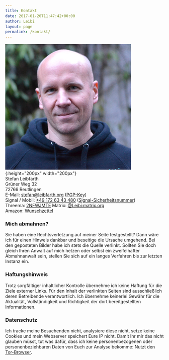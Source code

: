 ```yaml
---
title: Kontakt
date: 2017-01-20T11:47:42+00:00
author: Leibi
layout: page
permalink: /kontakt/
---
```

![Stefan Leibfarth](/assets/SL.jpg){:height="200px" width="200px"}   
Stefan Leibfarth   
Grüner Weg 32   
72766 Reutlingen      
E-Mail: [stefan@leibfarth.org](mailto:stefan@leibfarth.org) ([PGP-Key](/assets/pgp-key.txt))   
Signal / Mobil: [+49 172 63 43 480](https://signal.me/#p/+491726343480) ([Signal-Sicherheitsnummer](/signal-safty-number/))   
Threema: [2NFWJMTE](https://threema.id/2NFWJMTE) 
Matrix: [@Leibi:matrix.org](https://matrix.to/#/@Leibi:matrix.org)   
Amazon: [Wunschzettel](https://www.amazon.de/hz/wishlist/ls/2KQBY16MYR1VQ)

### Mich abmahnen? ###
Sie haben eine Rechtsverletzung auf meiner Seite festgestellt? Dann wäre ich für einen Hinweis dankbar und beseitige die Ursache umgehend. Bei den geposteten Bilder habe ich stets die Quelle verlinkt. Sollten Sie doch gleich Ihren Anwalt auf mich hetzen oder selbst ein zweifelhafter Abmahnanwalt sein, stellen Sie sich auf ein langes Verfahren bis zur letzten Instanz ein.

### Haftungshinweis ###
Trotz sorgfältiger inhaltlicher Kontrolle übernehme ich keine Haftung für die Ziele externer Links. Für den Inhalt der verlinkten Seiten sind ausschließlich deren Betreibende verantwortlich. Ich übernehme keinerlei Gewähr für die Aktualität, Vollständigkeit und Richtigkeit der dort bereitgestellten Informationen.

### Datenschutz ###
Ich tracke meine Besuchenden nicht, analysiere diese nicht, setze keine Cookies und mein Webserver speichert Eure IP nicht.
Damit Ihr mir das nicht glauben müsst, tut was dafür, dass ich keine personenbezogenen oder personenbeziehbaren  Daten von Euch zur Analyse bekomme: Nutzt den [Tor-Browser](https://torproject.org). 
